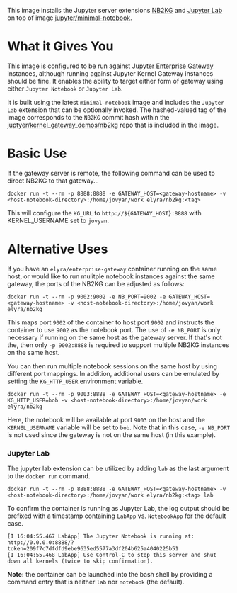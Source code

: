 This image installs the Jupyter server extensions [NB2KG](https://github.com/jupyter/kernel_gateway_demos/tree/master/nb2kg) 
and [Jupyter Lab](https://github.com/jupyterlab/jupyterlab) 
 on top of image [jupyter/minimal-notebook](https://github.com/jupyter/docker-stacks/tree/master/minimal-notebook).

# What it Gives You
This image is configured to be run against [Jupyter Enterprise Gateway](http://jupyter-enterprise-gateway.readthedocs.io/en/latest/) 
instances, although running against Jupyter Kernel Gateway instances should be fine.  It enables the ability to target
either form of gateway using either `Jupyter Notebook` or `Jupyter Lab`.

It is built using the latest `minimal-notebook` image and includes the `Jupyter Lab` extension that can be optionally 
invoked.  The hashed-valued tag of the image corresponds to the `NB2KG` commit hash within the 
[juptyer/kernel_gateway_demos/nb2kg](https://github.com/jupyter/kernel_gateway_demos/nb2kg) repo that is included 
in the image.


# Basic Use
If the gateway server is remote, the following command can be used to direct NB2KG to that gateway...

`docker run -t --rm -p 8888:8888 -e GATEWAY_HOST=<gateway-hostname> -v <host-notebook-directory>:/home/jovyan/work elyra/nb2kg:<tag>`

This will configure the `KG_URL` to `http://${GATEWAY_HOST}:8888` with KERNEL_USERNAME set to `jovyan`.

# Alternative Uses
If you have an `elyra/enterprise-gateway` container running on the same host, or would like to run mulitple notebook instances against the same gateway, the ports of the NB2KG can be adjusted as follows:

`docker run -t --rm -p 9002:9002 -e NB_PORT=9002 -e GATEWAY_HOST=<gateway-hostname> -v <host-notebook-directory>:/home/jovyan/work elyra/nb2kg`

This maps port `9002` of the container to host port `9002` and instructs the container to use `9002` as the notebook port. The use of `-e NB_PORT` is only necessary if running on the same host as the gateway server. If that's not the, then only `-p 9002:8888` is required to support multiple NB2KG instances on the same host.

You can then run multiple notebook sessions on the same host by using different port mappings.  In addition, additional users can be emulated by setting the `KG_HTTP_USER` environment variable.

`docker run -t --rm -p 9003:8888 -e GATEWAY_HOST=<gateway-hostname> -e KG_HTTP_USER=bob -v <host-notebook-directory>:/home/jovyan/work elyra/nb2kg`

Here, the notebook will be available at port `9003` on the host and the `KERNEL_USERNAME` variable will be set to `bob`. Note that in this case, `-e NB_PORT` is not used since the gateway is not on the same host (in this example).

### Jupyter Lab 
The jupyter lab extension can be utilized by adding `lab` as the last argument to the `docker run` command.

`docker run -t --rm -p 8888:8888 -e GATEWAY_HOST=<gateway-hostname> -v <host-notebook-directory>:/home/jovyan/work elyra/nb2kg:<tag> lab`

To confirm the container is running as Jupyter Lab, the log output should be prefixed with a timestamp containing 
`LabApp` vs. `NotebookApp` for the default case.
```
[I 16:04:55.467 LabApp] The Jupyter Notebook is running at: http://0.0.0.0:8888/?token=209f7c7dfdfd9ebe9635ed5577a3df204b625a4040225b51
[I 16:04:55.468 LabApp] Use Control-C to stop this server and shut down all kernels (twice to skip confirmation).
```

**Note:** the container can be launched into the bash shell by providing a command entry that is neither `lab` nor 
`notebook` (the default).